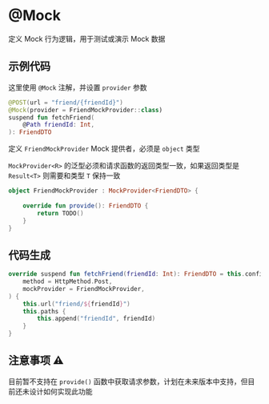 # @Mock

定义 Mock 行为逻辑，用于测试或演示 Mock 数据

## 示例代码

这里使用 `@Mock` 注解，并设置 `provider` 参数

```kotlin
@POST(url = "friend/{friendId}")
@Mock(provider = FriendMockProvider::class)
suspend fun fetchFriend(
	@Path friendId: Int,
): FriendDTO
```

定义 `FriendMockProvider` Mock 提供者，必须是 `object` 类型

`MockProvider<R>` 的泛型必须和请求函数的返回类型一致，如果返回类型是 `Result<T>` 则需要和类型 `T` 保持一致

```kotlin
object FriendMockProvider : MockProvider<FriendDTO> {
	
	override fun provide(): FriendDTO {
		return TODO()
	}
}
```

## 代码生成

```kotlin
override suspend fun fetchFriend(friendId: Int): FriendDTO = this.config.mockClient.request(
	method = HttpMethod.Post,
	mockProvider = FriendMockProvider,
) {
	this.url("friend/${friendId}")
	this.paths {
		this.append("friendId", friendId)
	}
}
```

## 注意事项 ⚠️

目前暂不支持在 `provide()` 函数中获取请求参数，计划在未来版本中支持，但目前还未设计如何实现此功能